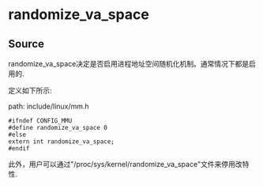 randomize_va_space
========================================

Source
----------------------------------------

randomize_va_space决定是否启用进程地址空间随机化机制。通常情况下都是启用的.

定义如下所示:

path: include/linux/mm.h
```
#ifndef CONFIG_MMU
#define randomize_va_space 0
#else
extern int randomize_va_space;
#endif
```

此外，用户可以通过"/proc/sys/kernel/randomize_va_space"文件来停用改特性.
